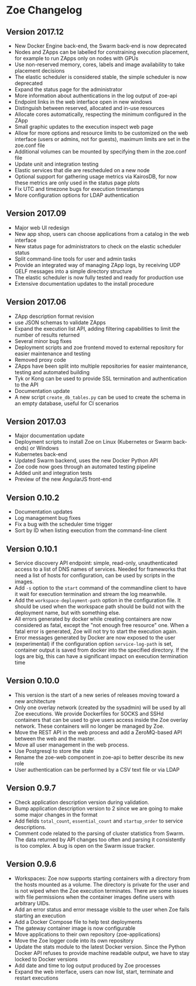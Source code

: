# Zoe Changelog

## Version 2017.12

* New Docker Engine back-end, the Swarm back-end is now deprecated
* Nodes and ZApps can be labelled for constraining execution placement, for example to run ZApps only on nodes with GPUs
* Use non-reserved memory, cores, labels and image availability to take placement decisions
* The elastic scheduler is considered stable, the simple scheduler is now deprecated
* Expand the status page for the administrator
* More information about authentications in the log output of zoe-api
* Endpoint links in the web interface open in new windows
* Distinguish between reserved, allocated and in-use resources
* Allocate cores automatically, respecting the minimum configured in the ZApp
* Small graphic updates to the execution inspect web page
* Allow for more options and resource limits to be customized on the web interface (users or admins, not for guests), maximum limits are set in the zoe.conf file
* Additional volumes can be mounted by specifying them in the zoe.conf file
* Update unit and integration testing
* Elastic services that die are rescheduled on a new node
* Optional support for gathering usage metrics via KairosDB, for now these metrics are only used in the status page plots
* Fix UTC and timezone bugs for execution timestamps
* More configuration options for LDAP authentication

## Version 2017.09

* Major web UI redesign
* New app shop, users can choose applications from a catalog in the web interface
* New status page for administrators to check on the elastic scheduler status
* Split command-line tools for user and admin tasks
* Provide an integrated way of managing ZApp logs, by receiving UDP GELF messages into a simple directory structure
* The elastic scheduler is now fully tested and ready for production use 
* Extensive documentation updates to the install procedure

## Version 2017.06

* ZApp description format revision
* use JSON schemas to validate ZApps
* Expand the execution list API, adding filtering capabilities to limit the number of results returned
* Several minor bug fixes
* Deployment scripts and zoe frontend moved to external repository for easier maintenance and testing
* Removed proxy code
* ZApps have been split into multiple repositories for easier maintenance, testing and automated building
* Tyk or Kong can be used to provide SSL termination and authentication to the API
* Documentation update
* A new script `create_db_tables.py` can be used to create the schema in an empty database, useful for CI scenarios

## Version 2017.03

* Major documentation update
* Deployment scripts to install Zoe on Linux (Kubernetes or Swarm back-ends) or Windows
* Kubernetes back-end
* Updated Swarm backend, uses the new Docker Python API
* Zoe code now goes through an automated testing pipeline
* Added unit and integration tests
* Preview of the new AngularJS front-end

## Version 0.10.2

* Documentation updates
* Log management bug fixes
* Fix a bug with the scheduler time trigger
* Sort by ID when listing execution from the command-line client

## Version 0.10.1

* Service discovery API endpoint: simple, read-only, unauthenticated access to a list of DNS names of services. Needed for frameworks that need a list of hosts for configuration, can be used by scripts in the images.
* Add `-s` option to the `start` command of the commandline client to have it wait for execution termination and stream the log meanwhile.
* Add the `workspace-deployment-path` option in the configuration file. It should be used when the workspace path should be build not with the deployment name, but with something else.
* All errors generated by docker while creating containers are now considered as fatal, except the "not enough free resource" one. When a fatal error is generated, Zoe will not try to start the execution again.
* Error messages generated by Docker are now exposed to the user
* (experimental) if the configuration option `service-log-path` is set, container output is saved from docker into the specified directory. If the logs are big, this can have a significant impact on execution termination time

## Version 0.10.0

* This version is the start of a new series of releases moving toward a new architecture
* Only one overlay network (created by the sysadmin) will be used by all Zoe executions. We provide Dockerfiles for SOCKS and SSHd containers that can be used to give users access inside the Zoe overlay network. These containers will no longer be managed by Zoe.
* Move the REST API in the web process and add a ZeroMQ-based API between the web and the master.
* Move all user management in the web process.
* Use Postgresql to store the state
* Rename the zoe-web component in zoe-api to better describe its new role
* User authentication can be performed by a CSV text file or via LDAP

## Version 0.9.7

* Check application description version during validation.
* Bump application description version to 2 since we are going to make some major changes in the format
* Add fields `total_count`, `essential_count` and `startup_order` to service descriptions.
* Comment code related to the parsing of cluster statistics from Swarm. The data returned by API changes too often and parsing it consistently is too complex. A bug is open on the Swarm issue tracker.

## Version 0.9.6

* Workspaces: Zoe now supports starting containers with a directory from the hosts mounted as a volume. The directory is private for the user and is not wiped when the Zoe execution terminates. There are some issues with file permissions when the container images define users with arbitrary UIDs.
* Add an error status and error message visible to the user when Zoe fails starting an execution
* Add a Docker Compose file to help test deployments
* The gateway container image is now configurable
* Move applications to their own repository (zoe-applications)
* Move the Zoe logger code into its own repository
* Update the stats module to the latest Docker version. Since the Python Docker API refuses to provide machine readable output, we have to stay locked to Docker versions
* Add date and time to log output produced by Zoe processes
* Expand the web interface, users can now list, start, terminate and restart executions
